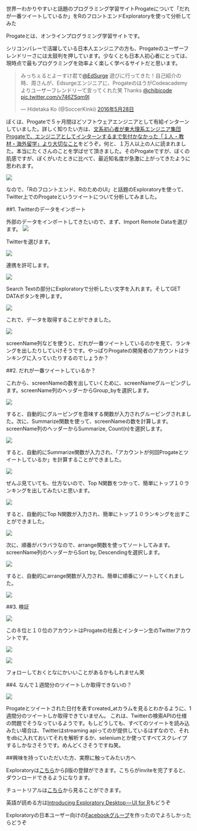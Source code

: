 世界一わかりやすいと話題のプログラミング学習サイトProgateについて「だれが一番ツイートしているか」をRのフロントエンドExploratoryを使って分析してみた

Progateとは、オンラインプログラミング学習サイトです。


シリコンバレーで活躍している日本人エンジニアの方も、Progateのユーザーフレンドリーさには太鼓判を押しています。少なくとも日本人初心者にとっては、現時点で最もプログラミングを効率よく楽しく学べるサイトだと思います。

<blockquote class="twitter-tweet" data-lang="ja"><p lang="ja" dir="ltr">みっちぇるとよーすけ君で<a href="https://twitter.com/EdSurge">@EdSurge</a> 遊びに行ってきた！自己紹介の時、周さんが、Edsurgeエンジニアに、ProgateのほうがCodeacademyよりユーザーフレンドリーて言ってくれた笑 Thanks <a href="https://twitter.com/chibicode">@chibicode</a> <a href="https://t.co/v746ZSqm9I">pic.twitter.com/v746ZSqm9I</a></p>&mdash; Hidetaka Ko (@SoccerKinki) <a href="https://twitter.com/SoccerKinki/status/736379978950922240">2016年5月28日</a></blockquote>
<script async src="//platform.twitter.com/widgets.js" charset="utf-8"></script>

ぼくは、Progateで５ヶ月間ほどソフトウェアエンジニアとして有給インターンしていました。詳しく知りたい方は、[文系初心者が東大理系エンジニア集団Progateで、エンジニアとしてインターンするまで気付かなかった「１人・教材・海外留学」より大切なこと](http://storys.jp/story/20856?to=story&referral=pc_story_sidebar&context=author_other
)をどうぞ。何と、１万人以上の人に読まれました。本当にたくさんのことを学ばせて頂きました。そのProgateですが、ぼくの肌感ですが、ぼくがいたときに比べて、最近知名度が急激に上がってきたように思われます。

![](images/progate-story.jp.png)

なので、「Rのフロントエンド、RのためのUI」と話題のExploratoryを使って、Twitter上でのProgateというツイートについて分析してみました。


##1. Twitterのデータをインポート

外部のデータをインポートしてきたいので、まず、Import Remote Dataを選びます。
![](images/twitter-import1.png)

Twitterを選びます。

![](images/twitter-import2.png)

連携を許可します。

![](images/twitter-import3.png)

Search Textの部分にExploratoryで分析したい文字を入れます。そしてGET DATAボタンを押します。

![](images/progate-search.png)

これで、データを取得することができました。

![](images/progate-main.png)

screenName列などを使うと、だれが一番ツイートしているのかを見て、ランキングを出したりしていけそうです。やっぱりProgateの開発者のアカウントはランキングに入っていたりするのでしょうか？

##2. だれが一番ツイートしているか？

これから、screenNameの数を出していくために、screenNameグルーピングします。screenName列のヘッダーからGroup_byを選択します。

![](images/screenName-groupby.png)

すると、自動的にグルーピングを意味する関数が入力されグルーピングされました。次に、Summarize関数を使って、screenNameの数を計算します。screenName列のヘッダーからSummarize, Count(n)を選択します。

![](images/progate-summarize.png)

すると、自動的にSummarize関数が入力され、「アカウントが何回Progateとツイートしているか」を計算することができました。

![](images/progate-summarize2.png)

ぜんぶ見ていても、仕方ないので、Top N関数をつかって、簡単にトップ１０ランキングを出してみたいと思います。

![](images/progate-topn.png)

すると、自動的にTop N関数が入力され、簡単にトップ１０ランキングを出すことができました。

![](images/progate-topn2.png)

次に、順番がバラバラなので、arrange関数を使ってソートしてみます。screenName列のヘッダーからSort by, Descendingを選択します。

![](images/progate-arrange.png)

すると、自動的にarrange関数が入力され、簡単に順番にソートしてくれました。

![](images/progate-arrange2.png)

##3. 検証

![](images/progate-account.png)

この８位と１０位のアカウントはProgateの社長とインターン生のTwitterアカウントです。

![](images/progate-masa.png)

![](images/progate-kaito.png)

フォローしておくとなにかいいことがあるかもしれません笑

##4. なんで１週間分のツイートしか取得できないの？

![](images/progate-created.png)

Progateとツイートされた日付を表すcreated_atカラムを見るとわかるように、1週間分のツイートしか取得できていません。
これは、Twitterの検索APIの仕様の問題でそうなっているようです。もしどうしても、すべてのツイートを読み込みたい場合は、Twitterはstreaming apiってのが提供しているはずなので、それをdbに入れておいてそれを解析するか、seleniumとか使ってすべてスクレイプするしかなさそうです。めんどくさそうですね笑。



##興味を持っていただいた方、実際に触ってみたい方へ

Exploratoryは[こちら](https://exploratory.io/
)からβ版の登録ができます。こちらがinviteを完了すると、ダウンロードできるようになります。

チュートリアルは[こちら](http://docs.exploratory.io/tutorials/intro.html
)から見ることができます。

英語が読める方は[Introducing Exploratory Desktop — UI for R](https://blog.exploratory.io/introducing-exploratory-desktop-ui-for-r-895d94ef3b7b#.4dncgv1rt
)もどうぞ

Exploratoryの日本ユーザー向けの[Facebookグループ](https://www.facebook.com/groups/1087437647994959/members/
)を作ったのでよろしかったらどうぞ


